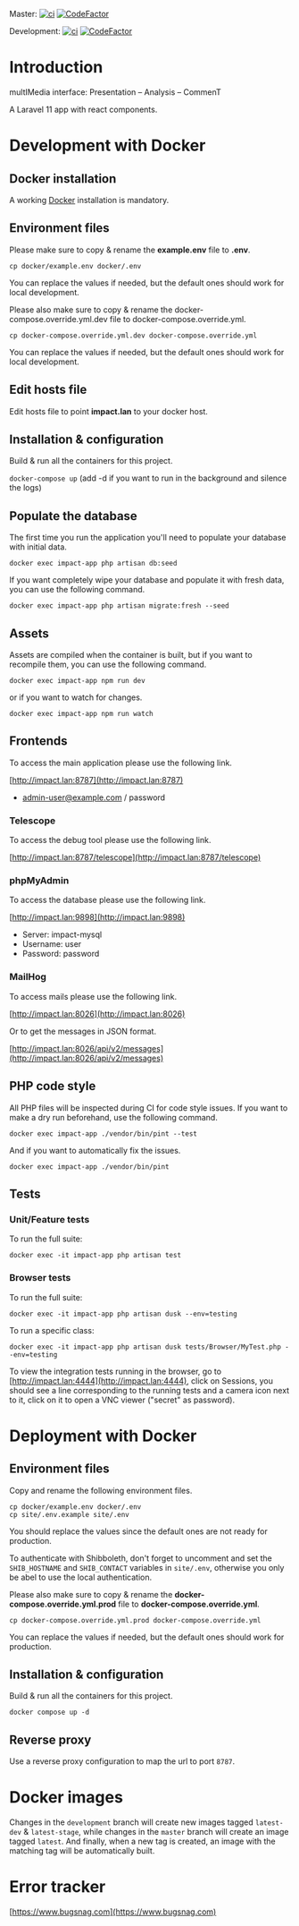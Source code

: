 Master:
[![ci](https://github.com/unil-lettres/impact/actions/workflows/ci.yml/badge.svg?branch=master)](https://github.com/unil-lettres/impact/actions/workflows/ci.yml)
[![CodeFactor](https://www.codefactor.io/repository/github/unil-lettres/impact/badge/master)](https://www.codefactor.io/repository/github/unil-lettres/impact/overview/master)

Development:
[![ci](https://github.com/unil-lettres/impact/actions/workflows/ci.yml/badge.svg?branch=development)](https://github.com/unil-lettres/impact/actions/workflows/ci.yml)
[![CodeFactor](https://www.codefactor.io/repository/github/unil-lettres/impact/badge/development)](https://www.codefactor.io/repository/github/unil-lettres/impact/overview/development)

# Introduction

multIMedia interface: Presentation – Analysis – CommenT

A Laravel 11 app with react components.

# Development with Docker

## Docker installation

A working [Docker](https://docs.docker.com/engine/install/) installation is mandatory.

## Environment files

Please make sure to copy & rename the **example.env** file to **.env**.

``cp docker/example.env docker/.env``

You can replace the values if needed, but the default ones should work for local development.

Please also make sure to copy & rename the docker-compose.override.yml.dev file to docker-compose.override.yml.

``cp docker-compose.override.yml.dev docker-compose.override.yml``

You can replace the values if needed, but the default ones should work for local development.

## Edit hosts file

Edit hosts file to point **impact.lan** to your docker host.

## Installation & configuration

Build & run all the containers for this project.

``docker-compose up`` (add -d if you want to run in the background and silence the logs)

## Populate the database

The first time you run the application you'll need to populate your database with initial data.

``docker exec impact-app php artisan db:seed``

If you want completely wipe your database and populate it with fresh data, you can use the following command.

``docker exec impact-app php artisan migrate:fresh --seed``

## Assets

Assets are compiled when the container is built, but if you want to recompile them, you can use the following command.

``docker exec impact-app npm run dev``

or if you want to watch for changes.

``docker exec impact-app npm run watch``

## Frontends

To access the main application please use the following link.

[http://impact.lan:8787](http://impact.lan:8787)

+ admin-user@example.com / password

### Telescope

To access the debug tool please use the following link.

[http://impact.lan:8787/telescope](http://impact.lan:8787/telescope)

### phpMyAdmin

To access the database please use the following link.

[http://impact.lan:9898](http://impact.lan:9898)

+ Server: impact-mysql
+ Username: user
+ Password: password

### MailHog

To access mails please use the following link.

[http://impact.lan:8026](http://impact.lan:8026)

Or to get the messages in JSON format.

[http://impact.lan:8026/api/v2/messages](http://impact.lan:8026/api/v2/messages)

## PHP code style

All PHP files will be inspected during CI for code style issues. If you want to make a dry run beforehand, use the following command.

``docker exec impact-app ./vendor/bin/pint --test``

And if you want to automatically fix the issues.

``docker exec impact-app ./vendor/bin/pint``

## Tests

### Unit/Feature tests

To run the full suite:

`docker exec -it impact-app php artisan test`

### Browser tests

To run the full suite:

`docker exec -it impact-app php artisan dusk --env=testing`

To run a specific class:

`docker exec -it impact-app php artisan dusk tests/Browser/MyTest.php --env=testing`

To view the integration tests running in the browser, go to [http://impact.lan:4444](http://impact.lan:4444), click on Sessions, you should see a line corresponding to the running tests and a camera icon next to it, click on it to open a VNC viewer ("secret" as password).

# Deployment with Docker

## Environment files

Copy and rename the following environment files.

```
cp docker/example.env docker/.env
cp site/.env.example site/.env
```

You should replace the values since the default ones are not ready for production.

To authenticate with Shibboleth, don't forget to uncomment and set the `SHIB_HOSTNAME` and `SHIB_CONTACT` variables in `site/.env`, otherwise you only be abel to use the local authentication.

Please also make sure to copy & rename the **docker-compose.override.yml.prod** file to **docker-compose.override.yml**.

`cp docker-compose.override.yml.prod docker-compose.override.yml`

You can replace the values if needed, but the default ones should work for production.

## Installation & configuration

Build & run all the containers for this project.

`docker compose up -d`

## Reverse proxy

Use a reverse proxy configuration to map the url to port `8787`.

# Docker images

Changes in the `development` branch will create new images tagged `latest-dev` & `latest-stage`, while changes in the `master` branch will create an image tagged `latest`. And finally, when a new tag is created, an image with the matching tag will be automatically built.

# Error tracker

[https://www.bugsnag.com](https://www.bugsnag.com)
